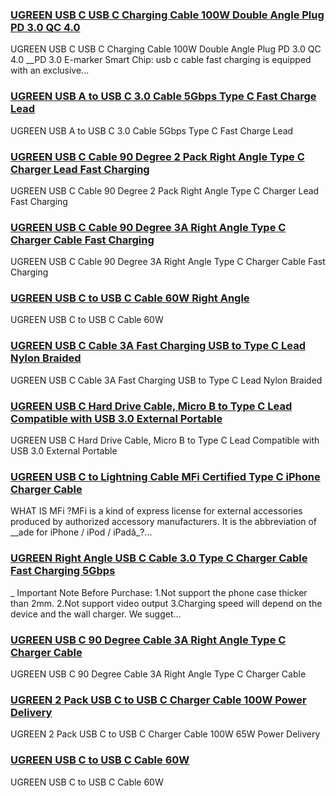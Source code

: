 ### [UGREEN USB C USB C Charging Cable 100W Double Angle Plug PD 3.0 QC 4.0](https://eu.ugreen.com/products/ugreen-usb-c-usb-c-charging-cable-100w-double-angle-plug-pd-3-0-qc-4-0) ###

UGREEN USB C USB C Charging Cable 100W Double Angle Plug PD 3.0 QC 4.0 \_\_PD 3.0 E-marker Smart Chip: usb c cable fast charging is equipped with an exclusive...

### [UGREEN USB A to USB C 3.0 Cable 5Gbps Type C Fast Charge Lead](https://eu.ugreen.com/products/ugreen-usb-a-to-usb-c-3-0-cable-5gbps-type-c-fast-charge-lead) ###

 UGREEN USB A to USB C 3.0 Cable 5Gbps Type C Fast Charge Lead

### [UGREEN USB C Cable 90 Degree 2 Pack Right Angle Type C Charger Lead Fast Charging](https://eu.ugreen.com/products/ugreen-usb-c-cable-90-degree-2-pack-right-angle-type-c-charger-lead-fast-charging) ###

UGREEN USB C Cable 90 Degree 2 Pack Right Angle Type C Charger Lead Fast Charging

### [UGREEN USB C Cable 90 Degree 3A Right Angle Type C Charger Cable Fast Charging](https://eu.ugreen.com/products/ugreen-usb-c-cable-90-degree-3a-right-angle-type-c-charger-cable-fast-charging) ###

UGREEN USB C Cable 90 Degree 3A Right Angle Type C Charger Cable Fast Charging

### [UGREEN USB C to USB C Cable 60W Right Angle](https://eu.ugreen.com/products/ugreen-usb-c-to-usb-c-cable-60w-1) ###

UGREEN USB C to USB C Cable 60W

### [UGREEN USB C Cable 3A Fast Charging USB to Type C Lead Nylon Braided](https://eu.ugreen.com/products/ugreen-usb-c-cable-3a-fast-charging-usb-to-type-c-lead-nylon-braided-1) ###

UGREEN USB C Cable 3A Fast Charging USB to Type C Lead Nylon Braided

### [UGREEN USB C Hard Drive Cable, Micro B to Type C Lead Compatible with USB 3.0 External Portable](https://eu.ugreen.com/products/ugreen-usb-c-hard-drive-cable-micro-b-to-type-c-lead-compatible-with-usb-3-0-external-portable) ###

UGREEN USB C Hard Drive Cable, Micro B to Type C Lead Compatible with USB 3.0 External Portable

### [UGREEN USB C to Lightning Cable MFi Certified Type C iPhone Charger Cable](https://eu.ugreen.com/products/ugreen-usb-c-to-lightning-cable-mfi-certified-type-c-iphone-charger-cable) ###

WHAT IS MFi ?MFi is a kind of express license for external accessories produced by authorized accessory manufacturers. It is the abbreviation of \_\_ade for iPhone / iPod / iPadâ\_?...

### [UGREEN Right Angle USB C Cable 3.0 Type C Charger Cable Fast Charging 5Gbps](https://eu.ugreen.com/products/ugreen-right-angle-usb-c-cable-3-0-type-c-charger-cable-fast-charging-5gbps) ###

\_ Important Note Before Purchase: 1.Not support the phone case thicker than 2mm. 2.Not support video output 3.Charging speed will depend on the device and the wall charger. We sugget...

### [UGREEN USB C 90 Degree Cable 3A Right Angle Type C Charger Cable](https://eu.ugreen.com/products/ugreen-usb-c-90-degree-cable-3a-right-angle-type-c-charger-cable) ###

UGREEN USB C 90 Degree Cable 3A Right Angle Type C Charger Cable

### [UGREEN 2 Pack USB C to USB C Charger Cable 100W Power Delivery](https://eu.ugreen.com/products/ugreen-2-pack-usb-c-to-usb-c-charger-cable-100w-65w-power-delivery) ###

UGREEN 2 Pack USB C to USB C Charger Cable 100W 65W Power Delivery

### [UGREEN USB C to USB C Cable 60W](https://eu.ugreen.com/products/ugreen-usb-c-to-usb-c-cable-60w) ###

UGREEN USB C to USB C Cable 60W
